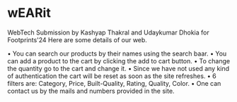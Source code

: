 # wEARit
WebTech Submission by Kashyap Thakral and Udaykumar Dhokia for Footprints'24
Here are some details of our web.

• You can search our products by their names using the search baar.
• You can add a product to the cart by clicking the add to cart button.
• To change the quantity go to the cart and change it.
• Since we have not used any kind of authentication the cart will be reset as soon as the site refreshes.
• 6 filters are: Category, Price, Built-Quality, Rating, Quality, Color.
• One can contact us by the mails and numbers provided in the site.
